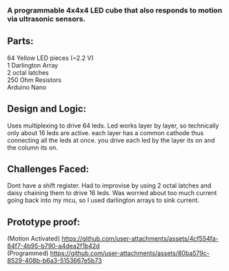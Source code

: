 ### A programmable 4x4x4 LED cube that also responds to motion via ultrasonic sensors.

## Parts:
64 Yellow LED pieces (~2.2 V) <br>
1 Darlington Array <br>
2 octal latches <br>
250 Ohm Resistors <br>
Arduino Nano

## Design and Logic:
Uses multiplexing to drive 64 leds. Led works layer by layer, so technically only about 16 leds are active. each layer has a common cathode thus connecting all the leds at once. you drive each led by the layer its on and the column its on. 
## Challenges Faced:
Dont have a shift register. Had to improvise by using 2 octal latches and daisy chaining them to drive 16 leds. Was worried about too much current going back into my 
mcu, so I used darlington arrays to sink current. 




## Prototype proof:
(Motion Activated)
https://github.com/user-attachments/assets/4cf554fa-84f7-4b95-b790-a4dea2f1b42d <br>
(Programmed)
https://github.com/user-attachments/assets/80ba579c-8529-408b-b6a3-5153667e5b73<br>


